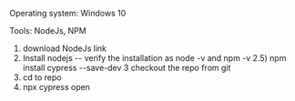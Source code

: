 Operating system: Windows 10

Tools: NodeJs, NPM

1) download NodeJs link
2) Install nodejs -- verify the installation as node -v and npm -v 
2.5) npm install cypress --save-dev
3 checkout the repo from git 
4) cd to repo
5) npx cypress open
